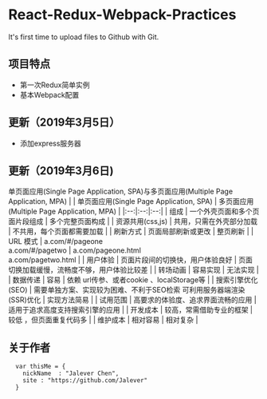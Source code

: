 # React-Redux-Webpack-Practices

It's first time to upload files to Github with Git.

## 项目特点
* 第一次Redux简单实例
* 基本Webpack配置

## 更新（2019年3月5日）
* 添加express服务器

## 更新（2019年3月6日)
单页面应用(Single Page Application, SPA)与多页面应用(Multiple Page Application, MPA)
|  | 单页面应用(Single Page Application, SPA) | 多页面应用(Multiple Page Application, MPA) |
|:--:|:--:|:--:|
| 组成 | 一个外壳页面和多个页面片段组成 | 多个完整页面构成 |
| 资源共用(css,js) | 共用，只需在外壳部分加载 | 不共用，每个页面都需要加载 |
| 刷新方式 | 页面局部刷新或更改 | 整页刷新 |
| URL 模式 | a.com/#/pageone <br> a.com/#/pagetwo | a.com/pageone.html <br> a.com/pagetwo.html |
| 用户体验 | 页面片段间的切换快，用户体验良好 | 页面切换加载缓慢，流畅度不够，用户体验比较差 |
| 转场动画 | 容易实现 | 无法实现 |
| 数据传递 | 容易 | 依赖 url传参、或者cookie 、localStorage等 |
| 搜索引擎优化(SEO) | 需要单独方案、实现较为困难、不利于SEO检索 可利用服务器端渲染(SSR)优化 | 实现方法简易 |
| 试用范围 | 高要求的体验度、追求界面流畅的应用 | 适用于追求高度支持搜索引擎的应用 |
| 开发成本 | 较高，常需借助专业的框架 | 较低 ，但页面重复代码多 |
| 维护成本 | 相对容易 | 相对复杂 |


## 关于作者
```
  var thisMe = {
    nickName  : "Jalever Chen",
    site : "https://github.com/Jalever"
  }
```